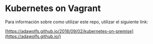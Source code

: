 # Kubernetes on Vagrant

Para información sobre como utilizar este repo, utilizar el siguiente link:

[https://adawolfs.github.io/2018/09/02/kubernetes-on-premise](https://adawolfs.github.io/)